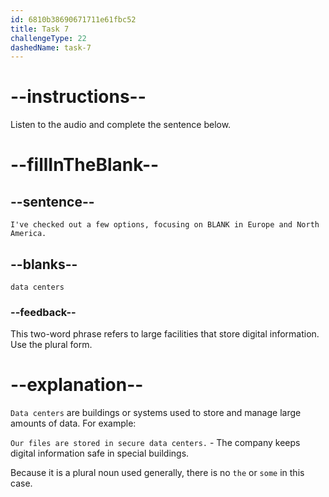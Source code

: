 ```yaml
---
id: 6810b38690671711e61fbc52
title: Task 7
challengeType: 22
dashedName: task-7
---
```


<!-- (audio) Jake: I've checked out a few options, focusing on data centers in Europe and North America. -->

# --instructions--

Listen to the audio and complete the sentence below.

# --fillInTheBlank--

## --sentence--

`I've checked out a few options, focusing on BLANK in Europe and North America.`

## --blanks--

`data centers`

### --feedback--

This two-word phrase refers to large facilities that store digital information. Use the plural form.

# --explanation--

`Data centers` are buildings or systems used to store and manage large amounts of data. For example:

`Our files are stored in secure data centers.` - The company keeps digital information safe in special buildings.

Because it is a plural noun used generally, there is no `the` or `some` in this case.
